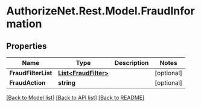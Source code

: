 # AuthorizeNet.Rest.Model.FraudInformation
## Properties

Name | Type | Description | Notes
------------ | ------------- | ------------- | -------------
**FraudFilterList** | [**List&lt;FraudFilter&gt;**](FraudFilter.md) |  | [optional] 
**FraudAction** | **string** |  | [optional] 

[[Back to Model list]](../README.md#documentation-for-models) [[Back to API list]](../README.md#documentation-for-api-endpoints) [[Back to README]](../README.md)

